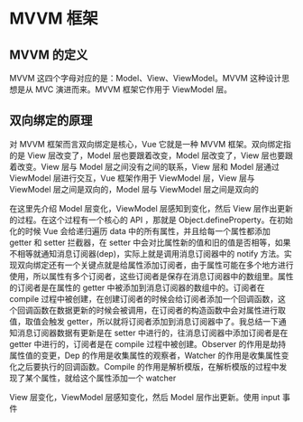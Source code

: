 # MVVM 框架

## MVVM 的定义

MVVM 这四个字母对应的是：Model、View、ViewModel。MVVM 这种设计思想是从 MVC 演进而来。MVVM 框架它作用于 ViewModel 层。

## 双向绑定的原理

对 MVVM 框架而言双向绑定是核心，Vue 它就是一种 MVVM 框架。双向绑定指的是 View 层改变了，Model 层也要跟着改变，Model 层改变了，View 层也要跟着改变。View 层与 Model 层之间没有之间的联系，View 层和 Model 层通过 ViewModel 层进行交互，Vue 框架作用于 ViewModel 层，View 层与 ViewModel 层之间是双向的，Model 层与 ViewModel 层之间是双向的

在这里先介绍 Model 层变化，ViewModel 层感知到变化，然后 View 层作出更新的过程。在这个过程有一个核心的 API ，那就是 Object.defineProperty。在初始化的时候 Vue 会给递归遍历 data 中的所有属性，并且给每一个属性都添加 getter 和 setter 拦截器，在 setter 中会对比属性新的值和旧的值是否相等，如果不相等就通知消息订阅器(dep)，实际上就是调用消息订阅器中的 notify 方法。实现双向绑定还有一个关键点就是给属性添加订阅者，由于属性可能在多个地方进行使用，所以属性有多个订阅者，这些订阅者是保存在消息订阅器中的数组里。属性的订阅者是在属性的 getter 中被添加到消息订阅器的数组中的。订阅者在 compile 过程中被创建，在创建订阅者的时候会给订阅者添加一个回调函数，这个回调函数在数据更新的时候会被调用，在订阅者的构造函数中会对属性进行取值，取值会触发 getter，所以就将订阅者添加到消息订阅器中了。我总结一下通知消息订阅器数据有更新是在 setter 中进行的，往消息订阅器中添加订阅者是在 getter 中进行的，订阅者是在 compile 过程中被创建。Observer 的作用是劫持属性值的变更，Dep 的作用是收集属性的观察者，Watcher 的作用是收集属性变化之后要执行的回调函数。Compile 的作用是解析模版，在解析模版的过程中发现了某个属性，就给这个属性添加一个 watcher

View 层变化，ViewModel 层感知变化，然后 Model 层作出更新。使用 input 事件




